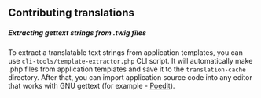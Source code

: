 ## Contributing translations
##### Extracting gettext strings from .twig files
To extract a translatable text strings from application templates, you can use `cli-tools/template-extractor.php` CLI script.
It will automatically make .php files from application templates and save it to the `translation-cache` directory.
After that, you can import application source code into any editor that works with GNU gettext (for example - [Poedit]).

[Poedit]: <https://poedit.net/>